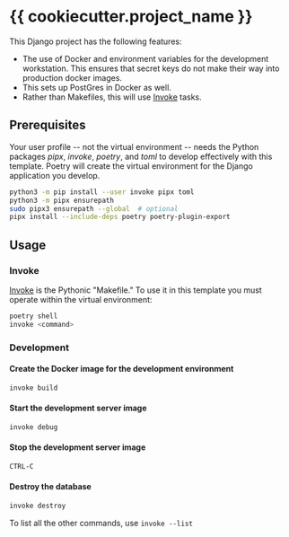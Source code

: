 # {{ cookiecutter.project_name }}

<!-- markdownlint-disable MD031 -->
<!-- markdownlint-disable MD032 -->

This Django project has the following features:

- The use of Docker and environment variables for the development workstation.
  This ensures that secret keys do not make their way into production docker
  images.
- This sets up PostGres in Docker as well.
- Rather than Makefiles, this will use [Invoke](https://www.pyinvoke.org/)
  tasks.

## Prerequisites

Your user profile -- not the virtual environment -- needs the Python packages
_pipx_, _invoke_, _poetry_, and _toml_ to develop effectively with this
template. Poetry will create the virtual environment for the Django application
you develop.

```sh
python3 -m pip install --user invoke pipx toml
python3 -m pipx ensurepath
sudo pipx3 ensurepath --global  # optional
pipx install --include-deps poetry poetry-plugin-export
```

## Usage

### Invoke

[Invoke](https://www.pyinvoke.org/) is the Pythonic "Makefile." To use it in
this template you must operate within the virtual environment:

```sh
poetry shell
invoke <command>
```

### Development

#### Create the Docker image for the development environment

```sh
invoke build
```

#### Start the development server image

```sh
invoke debug
```

#### Stop the development server image

```sh
CTRL-C
```

#### Destroy the database

```sh
invoke destroy
```

To list all the other commands, use `invoke --list`
